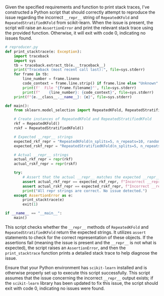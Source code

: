 Given the specified requirements and function to print stack traces, I've constructed a Python script that should correctly attempt to reproduce the issue regarding the incorrect `__repr__` string of `RepeatedKFold` and `RepeatedStratifiedKFold` from scikit-learn. When the issue is present, the script will raise an `AssertionError` and print the relevant stack trace using the provided function. Otherwise, it will exit with code 0, indicating no issues found.

```python
# reproducer.py
def print_stacktrace(e: Exception):
    import traceback
    import sys
    tb = traceback.extract_tb(e.__traceback__)
    print("Traceback (most recent call last):", file=sys.stderr)
    for frame in tb:
        line_number = frame.lineno
        code_context = frame.line.strip() if frame.line else "Unknown"
        print(f'  File "{frame.filename}"', file=sys.stderr)
        print(f"    {line_number}: {code_context}", file=sys.stderr)
    print(f"{e.__class__.__name__}: {e}", file=sys.stderr)

def main():
    from sklearn.model_selection import RepeatedKFold, RepeatedStratifiedKFold

    # Create instances of RepeatedKFold and RepeatedStratifiedKFold
    rkf = RepeatedKFold()
    rskf = RepeatedStratifiedKFold()

    # Expected __repr__ strings
    expected_rkf_repr = "RepeatedKFold(n_splits=5, n_repeats=10, random_state=None)"
    expected_rskf_repr = "RepeatedStratifiedKFold(n_splits=5, n_repeats=10, random_state=None)"

    # Actual __repr__ strings
    actual_rkf_repr = repr(rkf)
    actual_rskf_repr = repr(rskf)

    try:
        # Assert that the actual __repr__ matches the expected __repr__
        assert actual_rkf_repr == expected_rkf_repr, f"Incorrect __repr__ for RepeatedKFold: {actual_rkf_repr}"
        assert actual_rskf_repr == expected_rskf_repr, f"Incorrect __repr__ for RepeatedStratifiedKFold: {actual_rskf_repr}"
        print("All repr strings are correct. No issue detected.")
    except AssertionError as e:
        print_stacktrace(e)
        exit(1)

if __name__ == "__main__":
    main()
```

This script checks whether the `__repr__` methods of `RepeatedKFold` and `RepeatedStratifiedKFold` return the expected strings. It utilizes `assert` statements to check for the correct representation of these objects. If the assertions fail (meaning the issue is present and the `__repr__` is not what is expected), the script raises an `AssertionError`, and then the `print_stacktrace` function prints a detailed stack trace to help diagnose the issue. 

Ensure that your Python environment has `scikit-learn` installed and is otherwise properly set up to execute this script successfully. This script assumes that the issue concerning the incorrect `__repr__` output exists; if the `scikit-learn` library has been updated to fix this issue, the script should exit with code 0, indicating no issues were found.